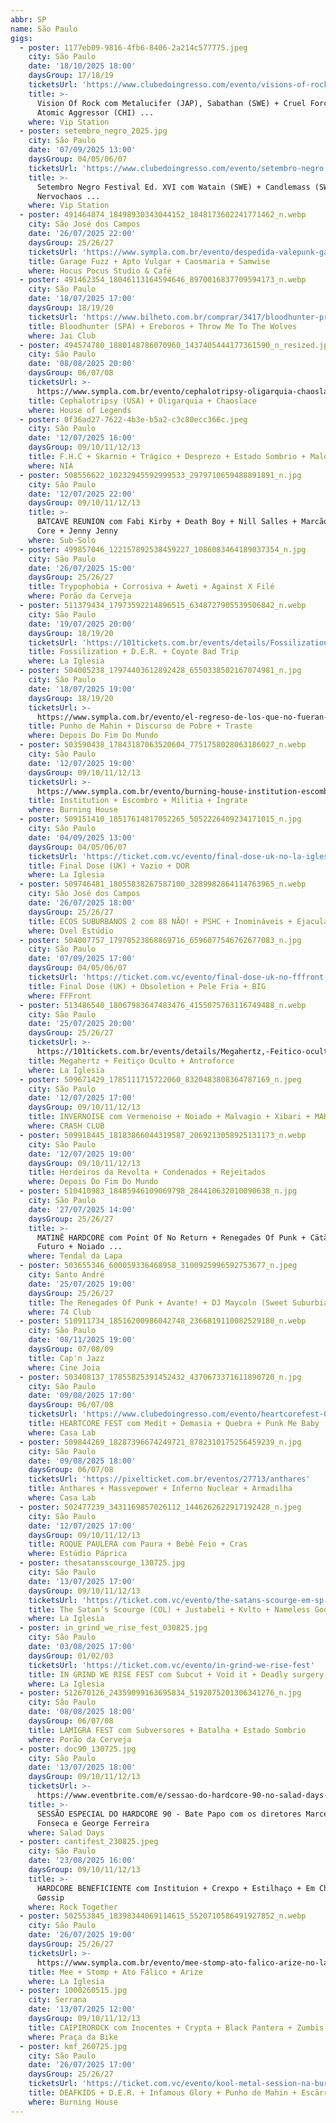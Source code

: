 ```yaml
---
abbr: SP
name: São Paulo
gigs:
  - poster: 1177eb09-9816-4fb6-8406-2a214c577775.jpeg
    city: São Paulo
    date: '18/10/2025 18:00'
    daysGroup: 17/18/19
    ticketsUrl: 'https://www.clubedoingresso.com/evento/visions-of-rock-sp'
    title: >-
      Vision Of Rock com Metalucifer (JAP), Sabathan (SWE) + Cruel Force (GER) +
      Atomic Aggressor (CHI) ...
    where: Vip Station
  - poster: setembro_negro_2025.jpg
    city: São Paulo
    date: '07/09/2025 13:00'
    daysGroup: 04/05/06/07
    ticketsUrl: 'https://www.clubedoingresso.com/evento/setembro-negro'
    title: >-
      Setembro Negro Festival Ed. XVI com Watain (SWE) + Candlemass (SWE) +
      Nervochaos ...
    where: Vip Station
  - poster: 491464874_18498930343044152_1848173602241771462_n.webp
    city: São José dos Campos
    date: '26/07/2025 22:00'
    daysGroup: 25/26/27
    ticketsUrl: 'https://www.sympla.com.br/evento/despedida-valepunk-garage-fuzz/2892140'
    title: Garage Fuzz + Apto Vulgar + Caosmaria + Samwise
    where: Hocus Pocus Studio & Café
  - poster: 491462354_18046113164594646_8970016837709594173_n.webp
    city: São Paulo
    date: '18/07/2025 17:00'
    daysGroup: 18/19/20
    ticketsUrl: 'https://www.bilheto.com.br/comprar/3417/bloodhunter-primeira-vez-em-sp'
    title: Bloodhunter (SPA) + Ereboros + Throw Me To The Wolves
    where: Jai Club
  - poster: 494574780_1880148786070960_1437405444177361590_n_resized.jpg
    city: São Paulo
    date: '08/08/2025 20:00'
    daysGroup: 06/07/08
    ticketsUrl: >-
      https://www.sympla.com.br/evento/cephalotripsy-oligarquia-chaoslace/2946373
    title: Cephalotripsy (USA) + Oligarquia + Chaoslace
    where: House of Legends
  - poster: 0f36ad27-7622-4b3e-b5a2-c3c80ecc366c.jpeg
    city: São Paulo
    date: '12/07/2025 16:00'
    daysGroup: 09/10/11/12/13
    title: F.H.C + Skarnio + Trágico + Desprezo + Estado Sombrio + Maldita Ambição
    where: NIÁ
  - poster: 508556622_10232945592999533_2979710659488891891_n.jpg
    city: São Paulo
    date: '12/07/2025 22:00'
    daysGroup: 09/10/11/12/13
    title: >-
      BATCAVE REUNION com Fabi Kirby + Death Boy + Nill Salles + Marcão + Junior
      Core + Jenny Jenny
    where: Sub-Solo
  - poster: 499857046_122157892538459227_1086083464189037354_n.jpg
    city: São Paulo
    date: '26/07/2025 15:00'
    daysGroup: 25/26/27
    title: Trypophobia + Corrosiva + Aweti + Against X Filé
    where: Porão da Cerveja
  - poster: 511379434_17973592214896515_6348727905539506842_n.webp
    city: São Paulo
    date: '19/07/2025 20:00'
    daysGroup: 18/19/20
    ticketsUrl: 'https://101tickets.com.br/events/details/Fossilization-DER-coyote-bad-trip'
    title: Fossilization + D.E.R. + Coyote Bad Trip
    where: La Iglesia
  - poster: 504005238_17974403612892428_6550338502167074981_n.jpg
    city: São Paulo
    date: '18/07/2025 19:00'
    daysGroup: 18/19/20
    ticketsUrl: >-
      https://www.sympla.com.br/evento/el-regreso-de-los-que-no-fueran-no-dfm-punho-de-mahin-traste-e-discurso-de-pobre/3006120
    title: Punho de Mahin + Discurso de Pobre + Traste
    where: Depois Do Fim Do Mundo
  - poster: 503590438_17843187063520604_7751758028063186027_n.webp
    city: São Paulo
    date: '12/07/2025 19:00'
    daysGroup: 09/10/11/12/13
    ticketsUrl: >-
      https://www.sympla.com.br/evento/burning-house-institution-escombro-militia-e-ingrate/3000943
    title: Institution + Escombro + Militia + Ingrate
    where: Burning House
  - poster: 509151410_18517614817052265_5052226409234171015_n.jpg
    city: São Paulo
    date: '04/09/2025 13:00'
    daysGroup: 04/05/06/07
    ticketsUrl: 'https://ticket.com.vc/evento/final-dose-uk-no-la-iglesias-em-sp'
    title: Final Dose (UK) + Vazio + DOR
    where: La Iglesia
  - poster: 509746481_18055838267587100_3289982864114763965_n.webp
    city: São José dos Campos
    date: '26/07/2025 18:00'
    daysGroup: 25/26/27
    title: ECOS SUBURBANOS 2 com 88 NÃO! + PSHC + Inomináveis + Ejaculação Precoce
    where: Dvel Estúdio
  - poster: 504007757_17970523868869716_6596077546762677083_n.jpg
    city: São Paulo
    date: '07/09/2025 17:00'
    daysGroup: 04/05/06/07
    ticketsUrl: 'https://ticket.com.vc/evento/final-dose-uk-no-fffront-em-sp'
    title: Final Dose (UK) + Obsoletion + Pele Fria + BIG
    where: FFFront
  - poster: 513486540_18067983647483476_4155075763116749488_n.webp
    city: São Paulo
    date: '25/07/2025 20:00'
    daysGroup: 25/26/27
    ticketsUrl: >-
      https://101tickets.com.br/events/details/Megahertz,-Feitico-oculto-e-Antroforce-no-La-Igles
    title: Megahertz + Feitiço Oculto + Antroforce
    where: La Iglesia
  - poster: 509671429_1785111715722060_8320483808364787169_n.jpeg
    city: São Paulo
    date: '12/07/2025 17:00'
    daysGroup: 09/10/11/12/13
    title: INVERNOISE com Vermenoise + Noiado + Malvagio + Xibari + MAKV
    where: CRASH CLUB
  - poster: 509918445_18183866044319587_2069213058925131173_n.webp
    city: São Paulo
    date: '12/07/2025 19:00'
    daysGroup: 09/10/11/12/13
    title: Herdeiros da Revolta + Condenados + Rejeitados
    where: Depois Do Fim Do Mundo
  - poster: 510410983_18485946109069798_284410632010090638_n.jpg
    city: São Paulo
    date: '27/07/2025 14:00'
    daysGroup: 25/26/27
    title: >-
      MATINÊ HARDCORE com Point Of No Return + Renegades Of Punk + Cätärro +
      Futuro + Noiado ...
    where: Tendal da Lapa
  - poster: 503655346_600059336468958_3100925996592753677_n.jpeg
    city: Santo André
    date: '25/07/2025 19:00'
    daysGroup: 25/26/27
    title: The Renegades Of Punk + Avante! + DJ Maycoln (Sweet Suburbia)
    where: 74 Club
  - poster: 510911734_18516200986042748_2366819110082529180_n.webp
    city: São Paulo
    date: '08/11/2025 19:00'
    daysGroup: 07/08/09
    title: Cap'n Jazz
    where: Cine Joia
  - poster: 503408137_17855825391452432_4370673371611890720_n.jpg
    city: São Paulo
    date: '09/08/2025 17:00'
    daysGroup: 06/07/08
    ticketsUrl: 'https://www.clubedoingresso.com/evento/heartcorefest-09-08'
    title: HEARTCORE FEST com Medit + Demasia + Quebra + Punk Me Baby
    where: Casa Lab
  - poster: 509844269_18287396674249721_8782310175256459239_n.jpg
    city: São Paulo
    date: '09/08/2025 18:00'
    daysGroup: 06/07/08
    ticketsUrl: 'https://pixelticket.com.br/eventos/27713/anthares'
    title: Anthares + Massvepower + Inferno Nuclear + Armadilha
    where: Casa Lab
  - poster: 502477239_3431169857026112_1446262622917192428_n.jpeg
    city: São Paulo
    date: '12/07/2025 17:00'
    daysGroup: 09/10/11/12/13
    title: ROQUE PAULERA com Paura + Bebê Feio + Cras
    where: Estúdio Páprica
  - poster: thesatansscourge_130725.jpg
    city: São Paulo
    date: '13/07/2025 17:00'
    daysGroup: 09/10/11/12/13
    ticketsUrl: 'https://ticket.com.vc/evento/the-satans-scourge-em-sp'
    title: The Satan’s Scourge (COL) + Justabeli + Kvlto + Nameless Gods
    where: La Iglesia
  - poster: in_grind_we_rise_fest_030825.jpg
    city: São Paulo
    date: '03/08/2025 17:00'
    daysGroup: 01/02/03
    ticketsUrl: 'https://ticket.com.vc/evento/in-grind-we-rise-fest'
    title: IN GRIND WE RISE FEST com Subcut + Void it + Deadly surgery + Trypophobia
    where: La Iglesia
  - poster: 512670126_24359099163695834_5192075201306341276_n.jpg
    city: São Paulo
    date: '08/08/2025 18:00'
    daysGroup: 06/07/08
    title: LAMIGRA FEST com Subversores + Batalha + Estado Sombrio
    where: Porão da Cerveja
  - poster: doc90_130725.jpg
    city: São Paulo
    date: '13/07/2025 18:00'
    daysGroup: 09/10/11/12/13
    ticketsUrl: >-
      https://www.eventbrite.com/e/sessao-do-hardcore-90-no-salad-days-tickets-1434755936629
    title: >-
      SESSÃO ESPECIAL DO HARDCORE 90 - Bate Papo com os diretores Marcelo
      Fonseca e George Ferreira
    where: Salad Days
  - poster: cantifest_230825.jpeg
    city: São Paulo
    date: '23/08/2025 16:00'
    daysGroup: 09/10/11/12/13
    title: >-
      HARDCORE BENEFICIENTE com Instituion + Crexpo + Estilhaço + Em Chamas +
      Gøssip
    where: Rock Together
  - poster: 502553845_18398344069114615_5520710586491927852_n.webp
    city: São Paulo
    date: '26/07/2025 19:00'
    daysGroup: 25/26/27
    ticketsUrl: >-
      https://www.sympla.com.br/evento/mee-stomp-ato-falico-arize-no-la-iglesia/3014565
    title: Mee + Stomp + Ato Fálico + Arize
    where: La Iglesia
  - poster: 1000260515.jpg
    city: Serrana
    date: '13/07/2025 12:00'
    daysGroup: 09/10/11/12/13
    title: CAIPIROROCK com Inocentes + Crypta + Black Pantera + Zumbis Do Esspaço ...
    where: Praça da Bike
  - poster: kmf_260725.jpg
    city: São Paulo
    date: '26/07/2025 17:00'
    daysGroup: 25/26/27
    ticketsUrl: 'https://ticket.com.vc/evento/kool-metal-session-na-burning-house'
    title: DEAFKIDS + D.E.R. + Infamous Glory + Punho de Mahin + Escärro
    where: Burning House
---
```


